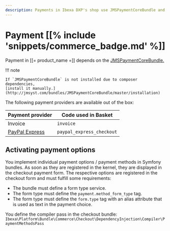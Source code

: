 ```yaml
---
description: Payments in Ibexa DXP's shop use JMSPaymentCoreBundle and allow using different payment methods.
---
```


# Payment [[% include 'snippets/commerce_badge.md' %]]

Payment in [[= product_name =]] depends on the [JMSPaymentCoreBundle.](http://jmsyst.com/bundles/JMSPaymentCoreBundle)

!!! note

    If `JMSPaymentCoreBundle` is not installed due to composer dependencies,
    [install it manually.](http://jmsyst.com/bundles/JMSPaymentCoreBundle/master/installation)
    
The following payment providers are available out of the box:

|Payment provider|Code used in Basket|
|--- |--- |
|Invoice|`invoice`|
|[PayPal Express](paypal.md)|`paypal_express_checkout`|

## Activating payment options

You implement individual payment options / payment methods in Symfony bundles.
As soon as they are registered in the kernel, they are displayed in the checkout payment form.
The respective options are registered in the checkout form and must fulfill some requirements:

- The bundle must define a form type service.
- The form type must define the `payment.method_form_type` tag.
- The form type must define the `form.type` tag with an alias attribute that is used as text in the payment choice.

You define the compiler pass in the checkout bundle: `Ibexa\Platform\Bundle\Commerce\Checkout\DependencyInjection\Compiler\PaymentMethodsPass`
